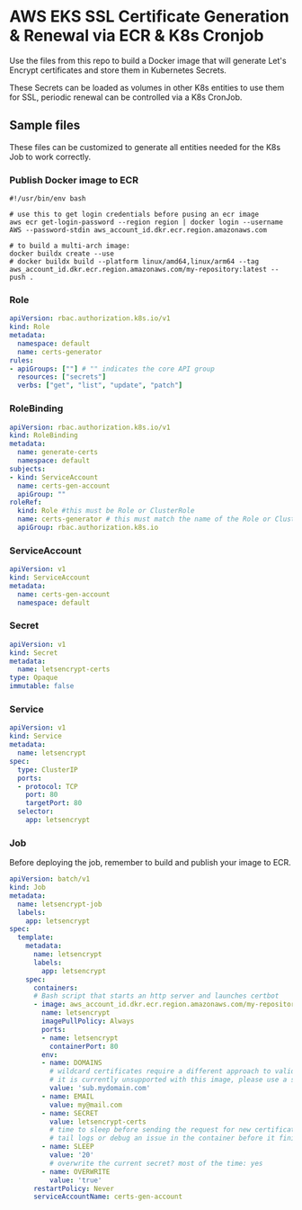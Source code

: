 # AWS EKS SSL Certificate Generation & Renewal via ECR & K8s Cronjob

Use the files from this repo to build a Docker image that will generate Let's Encrypt certificates and store them in Kubernetes Secrets.

These Secrets can be loaded as volumes in other K8s entities to use them for SSL, periodic renewal can be controlled via a K8s CronJob.

## Sample files
These files can be customized to generate all entities needed for the K8s Job to work correctly.

### Publish Docker image to ECR
```shell
#!/usr/bin/env bash

# use this to get login credentials before pusing an ecr image
aws ecr get-login-password --region region | docker login --username AWS --password-stdin aws_account_id.dkr.ecr.region.amazonaws.com

# to build a multi-arch image:
docker buildx create --use
# docker buildx build --platform linux/amd64,linux/arm64 --tag aws_account_id.dkr.ecr.region.amazonaws.com/my-repository:latest --push .
```

### Role
```yaml
apiVersion: rbac.authorization.k8s.io/v1
kind: Role
metadata:
  namespace: default
  name: certs-generator
rules:
- apiGroups: [""] # "" indicates the core API group
  resources: ["secrets"]
  verbs: ["get", "list", "update", "patch"]
```

### RoleBinding
```yaml
apiVersion: rbac.authorization.k8s.io/v1
kind: RoleBinding
metadata:
  name: generate-certs
  namespace: default
subjects:
- kind: ServiceAccount
  name: certs-gen-account
  apiGroup: ""
roleRef:
  kind: Role #this must be Role or ClusterRole
  name: certs-generator # this must match the name of the Role or ClusterRole you wish to bind to
  apiGroup: rbac.authorization.k8s.io
```

### ServiceAccount
```yaml
apiVersion: v1
kind: ServiceAccount
metadata:
  name: certs-gen-account
  namespace: default
```

### Secret
```yaml
apiVersion: v1
kind: Secret
metadata:
  name: letsencrypt-certs
type: Opaque
immutable: false
```

### Service
```yaml
apiVersion: v1
kind: Service
metadata:
  name: letsencrypt
spec:
  type: ClusterIP
  ports:
  - protocol: TCP
    port: 80
    targetPort: 80
  selector:
    app: letsencrypt
```

### Job
Before deploying the job, remember to build and publish your image to ECR.

```yaml
apiVersion: batch/v1
kind: Job
metadata:
  name: letsencrypt-job
  labels:
    app: letsencrypt
spec:
  template:
    metadata:
      name: letsencrypt
      labels:
        app: letsencrypt
    spec:
      containers:
      # Bash script that starts an http server and launches certbot
      - image: aws_account_id.dkr.ecr.region.amazonaws.com/my-repository:latest
        name: letsencrypt
        imagePullPolicy: Always
        ports:
        - name: letsencrypt
          containerPort: 80
        env:
        - name: DOMAINS
          # wildcard certificates require a different approach to validate with letsencrypt
          # it is currently unsupported with this image, please use a subdomain
          value: 'sub.mydomain.com'
        - name: EMAIL
          value: my@mail.com
        - name: SECRET
          value: letsencrypt-certs
          # time to sleep before sending the request for new certificates, use this to
          # tail logs or debug an issue in the container before it finishes
        - name: SLEEP
          value: '20'
          # overwrite the current secret? most of the time: yes
        - name: OVERWRITE
          value: 'true'
      restartPolicy: Never
      serviceAccountName: certs-gen-account
```
